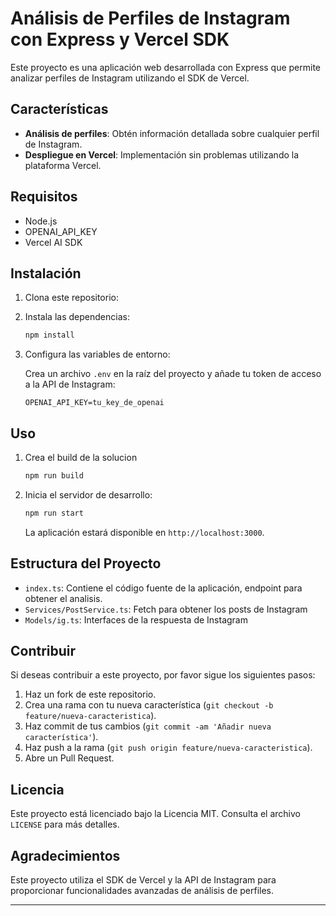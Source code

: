 # Análisis de Perfiles de Instagram con Express y Vercel SDK

Este proyecto es una aplicación web desarrollada con Express que permite analizar perfiles de Instagram utilizando el SDK de Vercel.

## Características

- **Análisis de perfiles**: Obtén información detallada sobre cualquier perfil de Instagram.
- **Despliegue en Vercel**: Implementación sin problemas utilizando la plataforma Vercel.

## Requisitos

- Node.js
- OPENAI_API_KEY
- Vercel AI SDK

## Instalación

1. Clona este repositorio:

2. Instala las dependencias:

    ```bash
    npm install
    ```

3. Configura las variables de entorno:

    Crea un archivo `.env` en la raíz del proyecto y añade tu token de acceso a la API de Instagram:

    ```env
    OPENAI_API_KEY=tu_key_de_openai
    ```

## Uso

1. Crea el build de la solucion

    ```bash
    npm run build
    ```

2. Inicia el servidor de desarrollo:

    ```bash
    npm run start
    ```

    La aplicación estará disponible en `http://localhost:3000`.


## Estructura del Proyecto

- `index.ts`: Contiene el código fuente de la aplicación, endpoint para obtener el analisis.
- `Services/PostService.ts`: Fetch para obtener los posts de Instagram
- `Models/ig.ts`: Interfaces de la respuesta de Instagram

## Contribuir

Si deseas contribuir a este proyecto, por favor sigue los siguientes pasos:

1. Haz un fork de este repositorio.
2. Crea una rama con tu nueva característica (`git checkout -b feature/nueva-caracteristica`).
3. Haz commit de tus cambios (`git commit -am 'Añadir nueva característica'`).
4. Haz push a la rama (`git push origin feature/nueva-caracteristica`).
5. Abre un Pull Request.

## Licencia

Este proyecto está licenciado bajo la Licencia MIT. Consulta el archivo `LICENSE` para más detalles.

## Agradecimientos

Este proyecto utiliza el SDK de Vercel y la API de Instagram para proporcionar funcionalidades avanzadas de análisis de perfiles.

---


